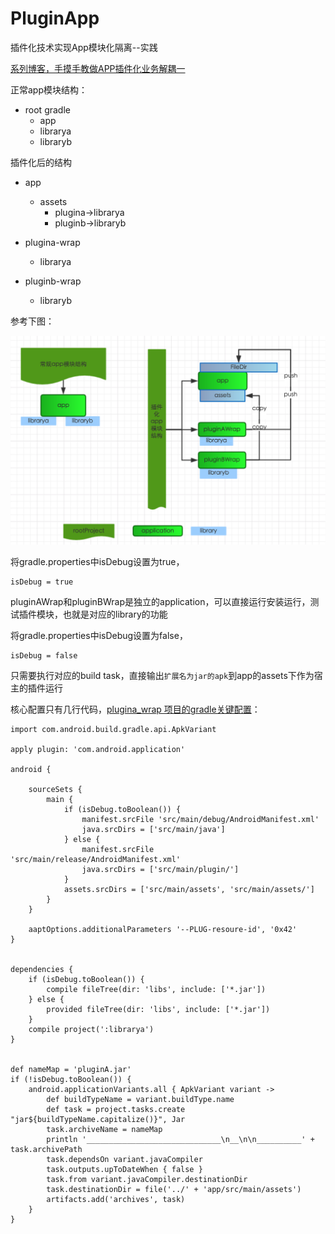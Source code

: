 # PluginApp
插件化技术实现App模块化隔离--实践

[系列博客，手摸手教做APP插件化业务解耦一](http://wengyiming.cn/2016/12/05/%E6%89%8B%E6%91%B8%E6%89%8B%E6%95%99%E5%81%9AAPP%E6%8F%92%E4%BB%B6%E5%8C%96%E4%B8%9A%E5%8A%A1%E8%A7%A3%E8%80%A6%E4%B8%80/)


正常app模块结构：

- root gradle
	- app
	- librarya
	- libraryb

插件化后的结构

- app
	- assets	
		- plugina->librarya  
		- pluginb->libraryb
- plugina-wrap 
	- librarya
	
- pluginb-wrap
	- libraryb

参考下图：

<img src="./pic/app_module.png" width="640" />


将gradle.properties中isDebug设置为true，

	isDebug = true
	
pluginAWrap和pluginBWrap是独立的application，可以直接运行安装运行，测试插件模块，也就是对应的library的功能

将gradle.properties中isDebug设置为false，
	
	isDebug = false
	
只需要执行对应的build task，直接输出`扩展名为jar的apk`到app的assets下作为宿主的插件运行


核心配置只有几行代码，[plugina_wrap 项目的gradle关键配置](https://github.com/fanOfDemo/PluginApp/blob/master/plugina_wrap/build.gradle)：

	import com.android.build.gradle.api.ApkVariant
	
	apply plugin: 'com.android.application'
	
	android {
	
	    sourceSets {
	        main {
	            if (isDebug.toBoolean()) {
	                manifest.srcFile 'src/main/debug/AndroidManifest.xml'
	                java.srcDirs = ['src/main/java']
	            } else {
	                manifest.srcFile 'src/main/release/AndroidManifest.xml'
	                java.srcDirs = ['src/main/plugin/']
	            }
	            assets.srcDirs = ['src/main/assets', 'src/main/assets/']
	        }
	    }
	
	    aaptOptions.additionalParameters '--PLUG-resoure-id', '0x42'
	}
	
	
	dependencies {
	    if (isDebug.toBoolean()) {
	        compile fileTree(dir: 'libs', include: ['*.jar'])
	    } else {
	        provided fileTree(dir: 'libs', include: ['*.jar'])
	    }
	    compile project(':librarya')
	}
	
	
	def nameMap = 'pluginA.jar'
	if (!isDebug.toBoolean()) {
	    android.applicationVariants.all { ApkVariant variant ->
	        def buildTypeName = variant.buildType.name
	        def task = project.tasks.create "jar${buildTypeName.capitalize()}", Jar
	        task.archiveName = nameMap
	        println '______________________________\n__\n\n__________' + task.archivePath
	        task.dependsOn variant.javaCompiler
	        task.outputs.upToDateWhen { false }
	        task.from variant.javaCompiler.destinationDir
	        task.destinationDir = file('../' + 'app/src/main/assets')
	        artifacts.add('archives', task)
	    }
	}

